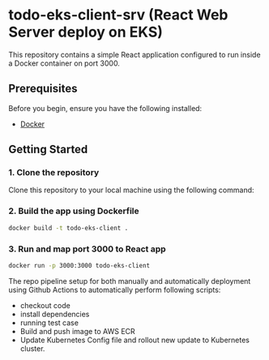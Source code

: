 # todo-eks-client-srv (React Web Server deploy on EKS)

This repository contains a simple React application configured to run inside a Docker container on port 3000.

## Prerequisites

Before you begin, ensure you have the following installed:

- [Docker](https://docs.docker.com/get-docker/)

## Getting Started

### 1. Clone the repository

Clone this repository to your local machine using the following command:

### 2. Build the app using Dockerfile
```sh
docker build -t todo-eks-client .
```
### 3. Run and map port 3000 to React app
```sh
docker run -p 3000:3000 todo-eks-client
```
The repo pipeline setup for both manually and automatically deployment using Github Actions to automatically perform following scripts:
  - checkout code
  - install dependencies
  - running test case
  - Build and push image to AWS ECR
  - Update Kubernetes Config file and rollout new update to Kubernetes cluster.
